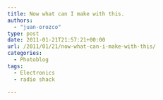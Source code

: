 ```yaml
---
title: Now what can I make with this.
authors: 
  - "juan-orozco"
type: post
date: 2011-01-21T21:57:21+00:00
url: /2011/01/21/now-what-can-i-make-with-this/
categories:
  - Photoblog
tags:
  - Electronics
  - radio shack

---
```

[<img src="http://juanthedesigner.files.wordpress.com/2011/01/20110121-045654.jpg?w=580" alt="" class="alignnone size-full" data-recalc-dims="1" />][1]

 [1]: http://juanthedesigner.files.wordpress.com/2011/01/20110121-045654.jpg?w=580